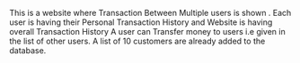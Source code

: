 This is a website where Transaction Between Multiple users is shown .
Each user is having their Personal Transaction History and  Website is having overall Transaction History
A user can Transfer money to users i.e given in the list of other users.
A list of 10 customers are already added to the database.
